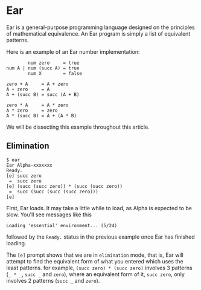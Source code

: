 # Ear

Ear is a general-purpose programming language designed on the principles of
mathematical equivalence. An Ear program is simply a list of equivalent
patterns.

Here is an example of an Ear number implementation:

            num zero     = true
    num A | num (succ A) = true
            num X        = false

    zero + A     = A + zero
    A + zero     = A
    A + (succ B) = succ (A + B)

    zero * A     = A * zero
    A * zero     = zero
    A * (succ B) = A + (A * B)

We  will  be dissecting this example  throughout  this article.

## Elimination

    $ ear
    Ear Alpha-xxxxxxx
    Ready.
    [e] succ zero
     =  succ zero
    [e] (succ (succ zero)) * (succ (succ zero))
     =  succ (succ (succ (succ zero)))
    [e]

First, Ear loads. It may take a little while to load, as Alpha is expected to
be slow. You'll see messages like this

    Loading 'essential' environment... (5/24)

followed by the `Ready.` status in the previous example once Ear has finished
loading.

The `[e]` prompt shows that we are in `elimination` mode, that is, Ear will
attempt to find the equivalent form of what you entered which uses the least
patterns. for example, `(succ zero) * (succ zero)` involves 3 patterns
(`_ * _`, `succ _` and `zero`), where an equivalent form of it, `succ zero`,
only involves 2 patterns (`succ _` and `zero`).
